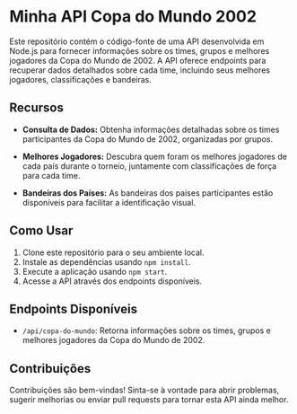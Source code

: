 # Minha API Copa do Mundo 2002

Este repositório contém o código-fonte de uma API desenvolvida em Node.js para fornecer informações sobre os times, grupos e melhores jogadores da Copa do Mundo de 2002. A API oferece endpoints para recuperar dados detalhados sobre cada time, incluindo seus melhores jogadores, classificações e bandeiras.

## Recursos

- **Consulta de Dados:** Obtenha informações detalhadas sobre os times participantes da Copa do Mundo de 2002, organizadas por grupos.
  
- **Melhores Jogadores:** Descubra quem foram os melhores jogadores de cada país durante o torneio, juntamente com classificações de força para cada time.

- **Bandeiras dos Países:** As bandeiras dos países participantes estão disponíveis para facilitar a identificação visual.

## Como Usar

1. Clone este repositório para o seu ambiente local.
2. Instale as dependências usando `npm install`.
3. Execute a aplicação usando `npm start`.
4. Acesse a API através dos endpoints disponíveis.

## Endpoints Disponíveis

- `/api/copa-do-mundo`: Retorna informações sobre os times, grupos e melhores jogadores da Copa do Mundo de 2002.

## Contribuições

Contribuições são bem-vindas! Sinta-se à vontade para abrir problemas, sugerir melhorias ou enviar pull requests para tornar esta API ainda melhor.
